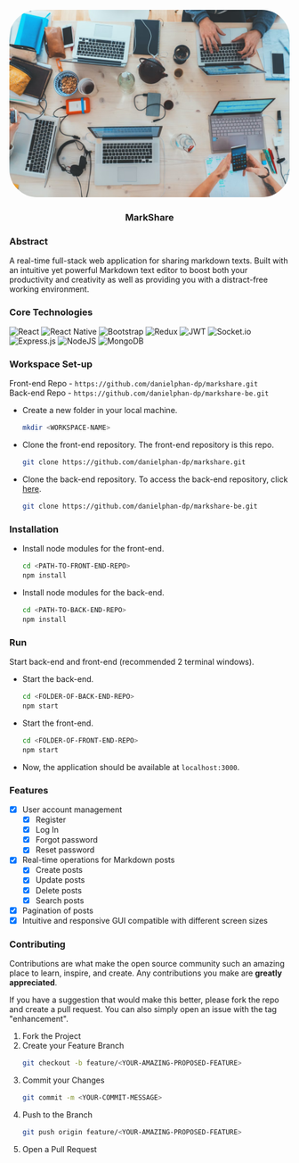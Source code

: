 <p align='center'>
  <img src="./_resources/_images/tasks.png" style="border-radius:50px" alt="project-image" />
</p>
<h3 align="center">MarkShare</h3>

### Abstract

A real-time full-stack web application for sharing markdown texts.
Built with an intuitive yet powerful Markdown text editor to boost both your
productivity and creativity as well as providing you with a distract-free
working environment.

### Core Technologies

![React](https://img.shields.io/badge/react-%2320232a.svg?style=for-the-badge&logo=react&logoColor=%2361DAFB)
![React Native](https://img.shields.io/badge/react_native-%2320232a.svg?style=for-the-badge&logo=react&logoColor=%2361DAFB)
![Bootstrap](https://img.shields.io/badge/bootstrap-%23563D7C.svg?style=for-the-badge&logo=bootstrap&logoColor=white)
![Redux](https://img.shields.io/badge/redux-%23593d88.svg?style=for-the-badge&logo=redux&logoColor=white)
![JWT](https://img.shields.io/badge/JWT-black?style=for-the-badge&logo=JSON%20web%20tokens)
![Socket.io](https://img.shields.io/badge/Socket.io-black?style=for-the-badge&logo=socket.io&badgeColor=010101)
![Express.js](https://img.shields.io/badge/express.js-%23404d59.svg?style=for-the-badge&logo=express&logoColor=%2361DAFB)
![NodeJS](https://img.shields.io/badge/node.js-6DA55F?style=for-the-badge&logo=node.js&logoColor=white)
![MongoDB](https://img.shields.io/badge/MongoDB-%234ea94b.svg?style=for-the-badge&logo=mongodb&logoColor=white)

### Workspace Set-up

Front-end Repo - `https://github.com/danielphan-dp/markshare.git` \
Back-end Repo - `https://github.com/danielphan-dp/markshare-be.git`

- Create a new folder in your local machine.

  ```sh
  mkdir <WORKSPACE-NAME>
  ```

- Clone the front-end repository. The front-end repository is this repo.

  ```sh
  git clone https://github.com/danielphan-dp/markshare.git
  ```

- Clone the back-end repository. To access the back-end repository, click [here](https://github.com/danielphan-dp/messanging-platform-server).

  ```sh
  git clone https://github.com/danielphan-dp/markshare-be.git
  ```

### Installation

- Install node modules for the front-end.

  ```sh
  cd <PATH-TO-FRONT-END-REPO>
  npm install
  ```

- Install node modules for the back-end.

  ```sh
  cd <PATH-TO-BACK-END-REPO>
  npm install
  ```

### Run

Start back-end and front-end (recommended 2 terminal windows).

- Start the back-end.

  ```sh
  cd <FOLDER-OF-BACK-END-REPO>
  npm start
  ```

- Start the front-end.

  ```sh
  cd <FOLDER-OF-FRONT-END-REPO>
  npm start
  ```

- Now, the application should be available at `localhost:3000`.


### Features

- [x] User account management
  - [x] Register
  - [x] Log In
  - [x] Forgot password
  - [x] Reset password
- [x] Real-time operations for Markdown posts
  - [x] Create posts
  - [x] Update posts
  - [x] Delete posts
  - [x] Search posts
- [x] Pagination of posts
- [x] Intuitive and responsive GUI compatible with different screen sizes

### Contributing

Contributions are what make the open source community such an amazing place to learn, inspire, and create. Any contributions you make are **greatly appreciated**. 

If you have a suggestion that would make this better, please fork the repo and create a pull request. You can also simply open an issue with the tag "enhancement".
1. Fork the Project
2. Create your Feature Branch
   ```sh
   git checkout -b feature/<YOUR-AMAZING-PROPOSED-FEATURE>
   ```
3. Commit your Changes
   ```sh
   git commit -m <YOUR-COMMIT-MESSAGE>
   ```
4. Push to the Branch
   ```sh
   git push origin feature/<YOUR-AMAZING-PROPOSED-FEATURE>
   ```
5. Open a Pull Request
